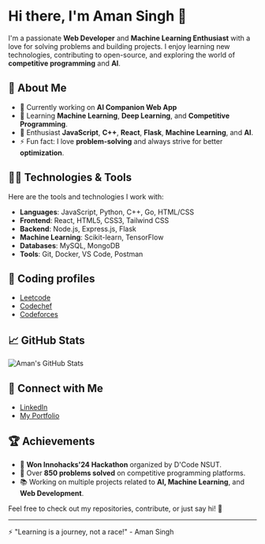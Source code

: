 # Hi there, I'm Aman Singh 👋

I'm a passionate **Web Developer** and **Machine Learning Enthusiast** with a love for solving problems and building projects. I enjoy learning new technologies, contributing to open-source, and exploring the world of **competitive programming** and **AI**.

## 🚀 About Me

- 🔭 Currently working on **AI Companion Web App**
- 🌱 Learning **Machine Learning**, **Deep Learning**, and **Competitive Programming**.
- 💬 Enthusiast **JavaScript**, **C++**, **React**, **Flask**, **Machine Learning**, and **AI**.
- ⚡ Fun fact: I love **problem-solving** and always strive for better **optimization**.

## 🧑‍💻 Technologies & Tools

Here are the tools and technologies I work with:

- **Languages**: JavaScript, Python, C++, Go, HTML/CSS
- **Frontend**: React, HTML5, CSS3, Tailwind CSS
- **Backend**: Node.js, Express.js, Flask
- **Machine Learning**: Scikit-learn, TensorFlow
- **Databases**: MySQL, MongoDB
- **Tools**: Git, Docker, VS Code, Postman

## 🔗 Coding profiles
- [Leetcode](https://leetcode.com/u/codewithaman07/)
- [Codechef](https://www.codechef.com/users/aman_nsut)
- [Codeforces](https://codeforces.com/profile/codewithaman)

## 📈 GitHub Stats

![Aman's GitHub Stats](https://github-readme-stats.vercel.app/api?username=codewithaman07&show_icons=true&hide_title=true&hide=prs&count_private=true&hide_rank=true)

## 🔗 Connect with Me

- [LinkedIn](https://www.linkedin.com/in/codewithaman07/)
- [My Portfolio](https://your-portfolio-link.com)

## 🏆 Achievements

- 🎉 **Won Innohacks'24 Hackathon** organized by D'Code NSUT.
- 🏅 Over **850 problems solved** on competitive programming platforms.
- 📚 Working on multiple projects related to **AI, Machine Learning**, and **Web Development**.

Feel free to check out my repositories, contribute, or just say hi! 👋

---

⚡ "Learning is a journey, not a race!" - Aman Singh
